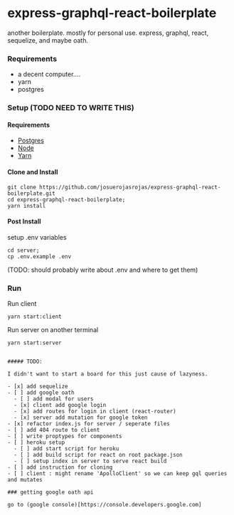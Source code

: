 # express-graphql-react-boilerplate

another boilerplate. mostly for personal use. express, graphql, react, sequelize, and maybe oath.

### Requirements

- a decent computer....
- yarn
- postgres

### Setup (TODO NEED TO WRITE THIS)

#### Requirements

- [Postgres](https://www.postgresql.org/download)
- [Node](https://nodejs.org/en/)
- [Yarn](https://yarnpkg.com)

#### Clone and Install

```
git clone https://github.com/josuerojasrojas/express-graphql-react-boilerplate.git
cd express-graphql-react-boilerplate;
yarn install
```

#### Post Install

setup .env variables

```
cd server;
cp .env.example .env
```

(TODO: should probably write about .env and where to get them)

### Run

Run client

```
yarn start:client
```

Run server on another terminal

```
yarn start:server
```

```

##### TODO:

I didn't want to start a board for this just cause of lazyness.

- [x] add sequelize
- [ ] add google oath
  - [ ] add modal for users
  - [x] client add google login
  - [x] add routes for login in client (react-router)
  - [x] server add mutation for google token
- [x] refactor index.js for server / seperate files
- [ ] add 404 route to client
- [ ] write proptypes for components
- [ ] heroku setup
  - [ ] add start script for heroku
  - [ ] add build script for react on root package.json
  - [ ] setup index in server to serve react build
- [ ] add instruction for cloning
- [ ] client : might rename 'ApolloClient' so we can keep gql queries and mutates

### getting google oath api

go to (google console)[https://console.developers.google.com]
```
